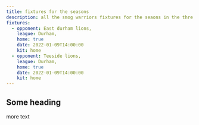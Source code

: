 ```yaml
---
title: fixtures for the seasons
description: all the smog warriors fixtures for the seaons in the thre leagues we partake in
fixtures:
  - opponent: East durham lions,
    league: Durham,
    home: true
    date: 2022-01-09T14:00:00
    kit: home
  - opponent: Teeside lions,
    league: Durham,
    home: true
    date: 2022-01-09T14:00:00
    kit: home
---
```


## Some heading

more text
